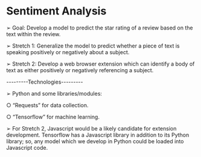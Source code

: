 # Sentiment Analysis

➢ Goal: Develop a model to predict the star rating of a
review based on the text within the review.


➢ Stretch 1: Generalize the model to predict whether a piece
of text is speaking positively or negatively about a
subject.


➢ Stretch 2: Develop a web browser extension which can
identify a body of text as either positively or negatively
referencing a subject.


---------Technologies---------


➢ Python and some libraries/modules:

  ○ “Requests” for data collection.
  
  ○ “Tensorflow” for machine learning.
  
  
➢ For Stretch 2, Javascript would be a likely candidate for
extension development. Tensorflow has a Javascript library
in addition to its Python library; so, any model which we
develop in Python could be loaded into Javascript code.
